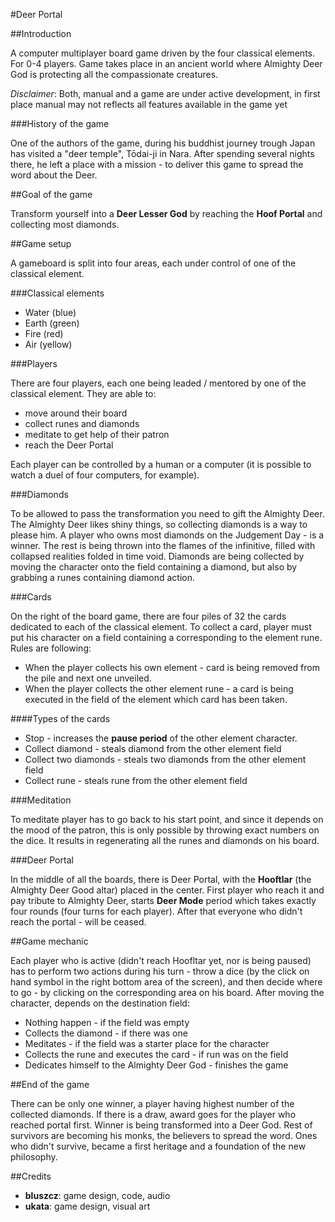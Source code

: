 #Deer Portal

##Introduction

A computer multiplayer board game driven by the four classical elements. For 0-4 players. Game takes place in an ancient world where Almighty Deer God is protecting all the compassionate creatures.

*Disclaimer*: Both, manual and a game are under active development, in first place manual may not reflects all features available in the game yet

###History of the game

One of the authors of the game, during his buddhist journey trough Japan has visited a "deer temple", Tōdai-ji in Nara. After spending several nights there, he left a place with a mission - to deliver this game to spread the word about the Deer.

##Goal of the game

Transform yourself into a **Deer Lesser God** by reaching the **Hoof Portal** and collecting most diamonds.

##Game setup

A gameboard is split into four areas, each under control of one of the classical element.

###Classical elements

* Water (blue) 
* Earth (green)
* Fire (red)
* Air (yellow)


###Players

There are four players, each one being leaded / mentored by one of the classical element. They are able to:

* move around their board
* collect runes and diamonds
* meditate to get help of their patron 
* reach the Deer Portal 


Each player can be controlled by a human or a computer (it is possible to watch a duel of four computers, for example).

###Diamonds

To be allowed to pass the transformation you need to gift the Almighty Deer. The Almighty Deer likes shiny things, so collecting diamonds is a way to please him. A player who owns most diamonds on the Judgement Day - is a winner. The rest is being thrown into the flames of the infinitive, filled with collapsed realities folded in time void. Diamonds are being collected by moving the character onto the field containing a diamond, but also by grabbing a runes containing diamond action.

###Cards

On the right of the board game, there are four piles of 32 the cards dedicated to each of the classical element. To collect a card, player must put his character on a field containing a corresponding to the element rune. Rules are following:

* When the player collects his own element - card is being removed from the pile and next one unveiled. 
* When the player collects the other element rune - a card is being executed in the field of the element which card has been taken.


####Types of the cards

* Stop - increases the **pause period** of the  other element character. 
* Collect diamond - steals diamond from the other element field 
* Collect two diamonds - steals two diamonds from the other element field 
* Collect rune - steals rune from the other element field 


###Meditation

To meditate player has to go back to his start point, and since it depends on the mood of the patron, this is only possible by throwing exact numbers on the dice. It results in regenerating all the runes and diamonds on his board.

###Deer Portal

In the middle of all the boards, there is Deer Portal, with the **Hooftlar** (the Almighty Deer Good altar) placed in the center. First player who reach it and pay tribute to Almighty Deer, starts **Deer Mode** period which takes exactly four rounds (four turns for each player). After that everyone who didn't reach the portal - will be ceased. 


##Game mechanic


Each player who is active (didn't reach Hoofltar yet, nor is being paused) has to perform two actions during his turn - throw a dice (by the click on hand symbol in the right bottom area of the screen), and then decide where to go - by clicking on the corresponding area on his board. After moving the character, depends on the destination field:

* Nothing happen - if the field was empty
* Collects the diamond - if there was one 
* Meditates - if the field was a starter place for the character
* Collects the rune and executes the card - if run was on the field
* Dedicates himself to the Almighty Deer God - finishes the game


##End of the game

There can be only one winner, a player having highest number of the collected diamonds. If there is a draw, award goes for the player who reached portal first. Winner is being transformed into a Deer God. Rest of survivors are becoming his monks, the believers to spread the word. Ones who didn't survive, became a first heritage and a foundation of the new philosophy. 

##Credits


* **bluszcz**: game design, code, audio
* **ukata**: game design, visual art

 
